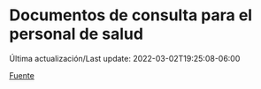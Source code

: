 # Documentos de consulta para el personal de salud

Última actualización/Last update: 2022-03-02T19:25:08-06:00

 [Fuente](https://coronavirus.gob.mx/personal-de-salud/documentos-de-consulta/)
